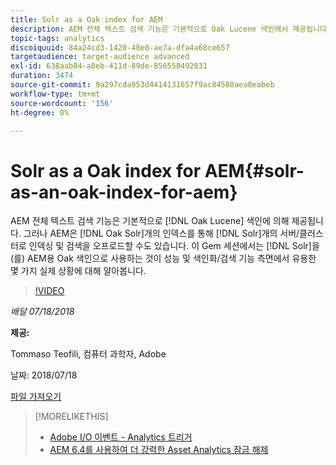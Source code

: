 ```yaml
---
title: Solr as a Oak index for AEM
description: AEM 전체 텍스트 검색 기능은 기본적으로 Oak Lucene 색인에서 제공됩니다. 그러나 AEM은 Oak Solr 인덱스를 통해 Solr 서버/클러스터로 인덱싱 및 검색을 오프로드할 수도 있습니다. 이 Gem 세션에서는 Solr을 AEM용 Oak 색인으로 사용하는 것이 성능 및 색인 지정/검색 기능 측면에서 유용한 몇 가지 실제 시나리오에 대해 알아봅니다.
topic-tags: analytics
discoiquuid: 84a24cd3-1420-48e0-ae7a-dfa4a68ce657
targetaudience: target-audience advanced
exl-id: 638aab84-a8eb-411d-89de-856558492831
duration: 3474
source-git-commit: 9a297cda953d4414131657f9ac84580aea0eabeb
workflow-type: tm+mt
source-wordcount: '156'
ht-degree: 0%

---
```


# Solr as a Oak index for AEM{#solr-as-an-oak-index-for-aem}

AEM 전체 텍스트 검색 기능은 기본적으로 [!DNL Oak Lucene] 색인에 의해 제공됩니다. 그러나 AEM은 [!DNL Oak Solr]개의 인덱스를 통해 [!DNL Solr]개의 서버/클러스터로 인덱싱 및 검색을 오프로드할 수도 있습니다. 이 Gem 세션에서는 [!DNL Solr]을(를) AEM용 Oak 색인으로 사용하는 것이 성능 및 색인화/검색 기능 측면에서 유용한 몇 가지 실제 상황에 대해 알아봅니다.

>[!VIDEO](https://video.tv.adobe.com/v/23023/?quality=9)

*배달 07/18/2018*

**제공:**

Tommaso Teofili, 컴퓨터 과학자, Adobe

날짜: 2018/07/18

[파일 가져오기](assets/aem-gems-solr-oakaem-071818.pdf)

<!--
[Get back to the Overview](https://helpx.adobe.com/kr/experience-manager/kt/eseminars/gems/aem-index.html)
-->

>[!MORELIKETHIS]
>
>* [Adobe I/O 이벤트 - Analytics 트리거](aem-analytics-triggers.md)
>* [AEM 6.4를 사용하여 더 강력한 Asset Analytics 잠금 해제](https://helpx.adobe.com/experience-manager/kt/eseminars/experience-insider/exp-asset-analytics-64.html)

<!-- wrong link, needs to be replaced. removed for now:
>* [Getting the most out of digital interactions with AEM and Analytics](https://helpx.adobe.com/experience-manager/kt/eseminars/ask-the-expert/aem-getting-the-most-out-of-digital-interactions-with-aem-and-analytics.html) 
-->
